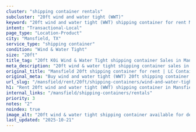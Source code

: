 ```yaml
---
cluster: "shipping container rentals"
subcluster: "20ft wind and water tight (WWT)"
keyword: "20ft wind and water tight (WWT) shipping container for rent Mansfield, TX"
intent: "Transactional-Local"
page_type: "Location-Product"
city: "Mansfield, TX"
service_type: "shipping container"
condition: "Wind & Water Tight"
size: "20ft"
title_tag: "20ft K0i Wind & Water Tight shipping container Sales in Mansfield | LC Container"
meta_description: "20ft wind & water tight shipping container sales in Mansfield. Fast delivery, competitive pricing. Serving shipping containers area. Quote ID: 2BF. Call (214) 524-4168 for your free quote today."
original_title: "Mansfield 20ft shipping container for rent | LC Container"
original_meta: "Buy wind and water tight (WWT) 20ft shipping container rent with local delivery in Mansfield, TX. LC Container — local Since 2003. Request a fast quote today."
url_slug: "/mansfield/rent/20ft/shipping-containers/wind-and-water-tight-wwt"
h1: "Rent 20ft wind and water tight (WWT) shipping container in Mansfield"
internal_links: "/mansfield/shipping-containers/rentals"
priority: 3
notes: "2"
noindex: true
image_alt: "20ft wind & water tight shipping container available for delivery in Mansfield"
last_updated: "2025-10-21"
---
```


<!-- TODO: Add unique city/inventory copy, images, and internal links here. -->
